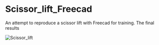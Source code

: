 # Scissor_lift_Freecad

An attempt to reproduce a scissor lift with Freecad for training. The final results

![Scissor_lift]()
